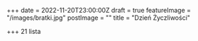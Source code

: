 +++
date = 2022-11-20T23:00:00Z
draft = true
featureImage = "/images/bratki.jpg"
postImage = ""
title = "Dzień Życzliwości"

+++
21 lista